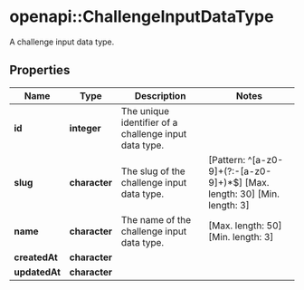 # openapi::ChallengeInputDataType

A challenge input data type.

## Properties

| Name          | Type          | Description                                           | Notes                                                                     |
| ------------- | ------------- | ----------------------------------------------------- | ------------------------------------------------------------------------- |
| **id**        | **integer**   | The unique identifier of a challenge input data type. |
| **slug**      | **character** | The slug of the challenge input data type.            | [Pattern: ^[a-z0-9]+(?:-[a-z0-9]+)\*$] [Max. length: 30] [Min. length: 3] |
| **name**      | **character** | The name of the challenge input data type.            | [Max. length: 50] [Min. length: 3]                                        |
| **createdAt** | **character** |                                                       |
| **updatedAt** | **character** |                                                       |
